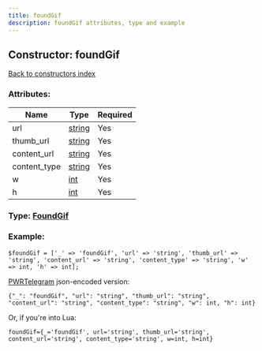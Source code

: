 ```yaml
---
title: foundGif
description: foundGif attributes, type and example
---
```

## Constructor: foundGif  
[Back to constructors index](index.md)



### Attributes:

| Name     |    Type       | Required |
|----------|---------------|----------|
|url|[string](../types/string.md) | Yes|
|thumb\_url|[string](../types/string.md) | Yes|
|content\_url|[string](../types/string.md) | Yes|
|content\_type|[string](../types/string.md) | Yes|
|w|[int](../types/int.md) | Yes|
|h|[int](../types/int.md) | Yes|



### Type: [FoundGif](../types/FoundGif.md)


### Example:

```
$foundGif = ['_' => 'foundGif', 'url' => 'string', 'thumb_url' => 'string', 'content_url' => 'string', 'content_type' => 'string', 'w' => int, 'h' => int];
```  

[PWRTelegram](https://pwrtelegram.xyz) json-encoded version:

```
{"_": "foundGif", "url": "string", "thumb_url": "string", "content_url": "string", "content_type": "string", "w": int, "h": int}
```


Or, if you're into Lua:  


```
foundGif={_='foundGif', url='string', thumb_url='string', content_url='string', content_type='string', w=int, h=int}

```



